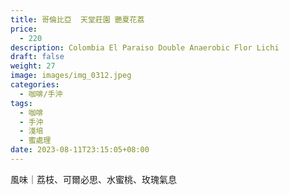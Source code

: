```yaml
---
title: 哥倫比亞  天堂莊園 艷夏花荔
price:
  - 220
description: Colombia El Paraiso Double Anaerobic Flor Lichi
draft: false
weight: 27
image: images/img_0312.jpeg
categories:
  - 咖啡/手沖
tags:
  - 咖啡
  - 手沖
  - 淺培
  - 蜜處理
date: 2023-08-11T23:15:05+08:00
---
```

風味｜荔枝、可爾必思、水蜜桃、玫瑰氣息